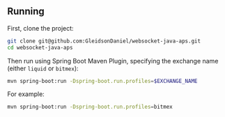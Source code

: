 ## Running

First, clone the project:

```bash
git clone git@github.com:GleidsonDaniel/websocket-java-aps.git
cd websocket-java-aps
```

Then run using Spring Boot Maven Plugin, specifying the exchange name (either ```liquid``` or ```bitmex```):

```bash
mvn spring-boot:run -Dspring-boot.run.profiles=$EXCHANGE_NAME
```

For example:

```bash
mvn spring-boot:run -Dspring-boot.run.profiles=bitmex
```



